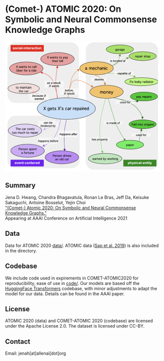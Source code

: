 # (Comet-) ATOMIC 2020: On Symbolic and Neural Commonsense Knowledge Graphs

![Example for ATOMIC2020](header.png "Example of ATOMIC2020, a new commonsense knowledge graph covering social, physical, and eventive aspects of everyday inferential knowledge.")

## Summary
Jena D. Hwang, Chandra Bhagavatula, Ronan Le Bras, Jeff Da, Keisuke Sakaguchi, Antoine Bosselut, Yejin Choi\
["(Comet-) Atomic 2020: On Symbolic and Neural Commonsense Knowledge Graphs."](https://arxiv.org/abs/2010.05953) \
Appearing at AAAI Conference on Artificial Intelligence 2021

## Data

Data for ATOMIC 2020 [data/](data/). ATOMIC data ([Sap et al. 2019](https://arxiv.org/abs/1811.00146)) is also included in the directory.

## Codebase

We include code used in expirements in COMET-ATOMIC2020 for reproducibility, ease of use in [code/](code/). Our models are based off the [HuggingFace Transformers](https://huggingface.co/) codebase, with minor adjustments to adapt the model for our data. Details can be found in the AAAI paper.

## License
ATOMIC 2020 (data) and COMET-ATOMIC 2020 (codebase) are licensed under the Apache License 2.0. The dataset is licensed under CC-BY.

## Contact
Email: jenah[at]allenai[dot]org